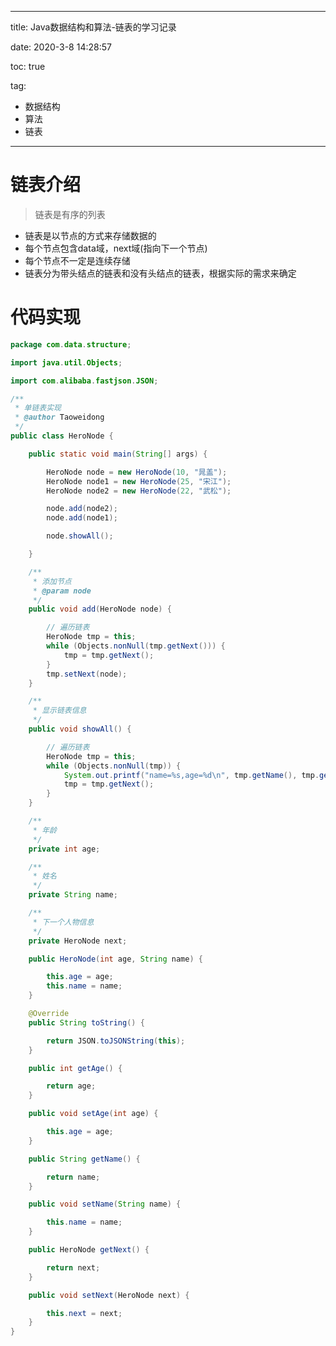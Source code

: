 ----------
title: Java数据结构和算法-链表的学习记录

date: 2020-3-8 14:28:57

toc: true

tag: 

- 数据结构
- 算法
- 链表

----------

# 链表介绍

> 链表是有序的列表

- 链表是以节点的方式来存储数据的
- 每个节点包含data域，next域(指向下一个节点)
- 每个节点不一定是连续存储
- 链表分为带头结点的链表和没有头结点的链表，根据实际的需求来确定

# 代码实现

```java
package com.data.structure;

import java.util.Objects;

import com.alibaba.fastjson.JSON;

/**
 * 单链表实现
 * @author Taoweidong
 */
public class HeroNode {

	public static void main(String[] args) {

		HeroNode node = new HeroNode(10, "晁盖");
		HeroNode node1 = new HeroNode(25, "宋江");
		HeroNode node2 = new HeroNode(22, "武松");

		node.add(node2);
		node.add(node1);

		node.showAll();

	}

	/**
	 * 添加节点
	 * @param node
	 */
	public void add(HeroNode node) {

		// 遍历链表
		HeroNode tmp = this;
		while (Objects.nonNull(tmp.getNext())) {
			tmp = tmp.getNext();
		}
		tmp.setNext(node);
	}

	/**
	 * 显示链表信息
	 */
	public void showAll() {

		// 遍历链表
		HeroNode tmp = this;
		while (Objects.nonNull(tmp)) {
			System.out.printf("name=%s,age=%d\n", tmp.getName(), tmp.getAge());
			tmp = tmp.getNext();
		}
	}

	/**
	 * 年龄
	 */
	private int age;

	/**
	 * 姓名
	 */
	private String name;

	/**
	 * 下一个人物信息
	 */
	private HeroNode next;

	public HeroNode(int age, String name) {

		this.age = age;
		this.name = name;
	}

	@Override
	public String toString() {

		return JSON.toJSONString(this);
	}

	public int getAge() {

		return age;
	}

	public void setAge(int age) {

		this.age = age;
	}

	public String getName() {

		return name;
	}

	public void setName(String name) {

		this.name = name;
	}

	public HeroNode getNext() {

		return next;
	}

	public void setNext(HeroNode next) {

		this.next = next;
	}
}

```


